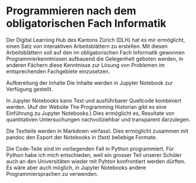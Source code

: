 # Programmieren nach dem obligatorischen Fach Informatik
Der Digital Learning Hub des Kantons Zürich (DLH) hat es mir ermöglicht, einen Satz von interaktiven Arbeitsblättern zu erstellen. Mit diesen Arbeitsblättern soll auf den im obligatorischen Fach Informatik gewonnen Programmierkenntnissen aufbauend die Gelegenheit geboten werden, in anderen Fächern diese Kenntnisse zur Lösung von Problemen im entsprechenden Fachgebiete einzusetzen.

Aufbereitung der Inhalte
Die Inhalte werden in Jupyter Notebook zur Verfügung gestellt.

In Jupyter Notebooks kann Text und ausführbarer Quellcode kombiniert werden. (Auf der Website The Programming Historian gibt es eine Einführung zu Jupyter Notebooks.) Dies ermöglicht es, Resultate von quantitativen Untersuchungen nachvollziehbar und transparent darzulegen.

Die Textteile werden in Markdown verfasst. Dies ermöglicht zusammen mit pandoc den Export der Notebooks in (fast) beliebige Formate.

Die Code-Teile sind im vorliegenden Fall in Python programmiert. Für Python habe ich mich entschieden, weil ein grosser Teil unserer Schüler auch an den Universitäten wieder mit Pyhton konfrontiert werden dürften. Es wäre aber auch möglich, in Jupyter Notebooks andere Programmiersprachen zu verwenden.
